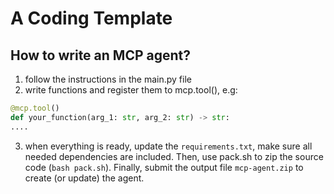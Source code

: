 # A Coding Template

## How to write an MCP agent?

1. follow the instructions in the main.py file 
2. write functions and register them to mcp.tool(), e.g:

```python
@mcp.tool()
def your_function(arg_1: str, arg_2: str) -> str:
.... 
```

3. when everything is ready, update the `requirements.txt`, make sure all needed dependencies are included. Then, use pack.sh to zip the source code (`bash pack.sh`). Finally, submit the output file `mcp-agent.zip` to create (or update) the agent. 
